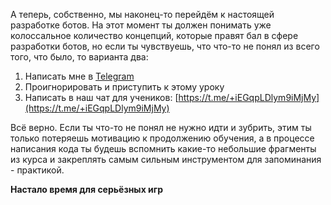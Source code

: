 А теперь, собственно, мы наконец-то перейдём к настоящей разработке ботов. На этот момент ты должен понимать уже колоссальное количество концепций, которые правят бал в сфере разработки ботов, но если ты чувствуешь, что что-то не понял из всего того, что было, то варианта два:

1.  Написать мне в [Telegram](https://t.me/SmolevAndrey)
2.  Проигнорировать и приступить к этому уроку
3.  Написать в наш чат для учеников: [https://t.me/+iEGqpLDlym9iMjMy](https://t.me/+iEGqpLDlym9iMjMy)

Всё верно. Если ты что-то не понял не нужно идти и зубрить, этим ты только потеряешь мотивацию к продолжению обучения, а в процессе написания кода ты будешь вспомнить какие-то небольшие фрагменты из курса и закреплять самым сильным инструментом для запоминания - практикой.

**Настало время для серьёзных игр**